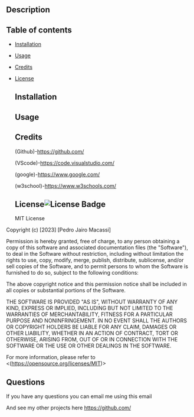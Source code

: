 
  # 
  
  ## Description
  

  ## Table of contents
  
- [Installation](#installation)
- [Usage](#usage)
- [Credits](#credits)
- [License](#license)
  
  ## Installation
  

  ## Usage
  

  ## Credits
  

  (Github)-https://github.com/ 

  (VScode)-https://code.visualstudio.com/ 

  (google)-https://www.google.com/ 
  
  (w3school)-https://www.w3schools.com/

  ## License![License Badge](https://img.shields.io/badge/License-MIT-yellow.svg)
  MIT License

  

Copyright (c) [2023] [Pedro Jairo Macassi]

Permission is hereby granted, free of charge, to any person obtaining a copy
of this software and associated documentation files (the "Software"), to deal
in the Software without restriction, including without limitation the rights
to use, copy, modify, merge, publish, distribute, sublicense, and/or sell
copies of the Software, and to permit persons to whom the Software is
furnished to do so, subject to the following conditions:

The above copyright notice and this permission notice shall be included in all
copies or substantial portions of the Software.

THE SOFTWARE IS PROVIDED "AS IS", WITHOUT WARRANTY OF ANY KIND, EXPRESS OR
IMPLIED, INCLUDING BUT NOT LIMITED TO THE WARRANTIES OF MERCHANTABILITY,
FITNESS FOR A PARTICULAR PURPOSE AND NONINFRINGEMENT. IN NO EVENT SHALL THE
AUTHORS OR COPYRIGHT HOLDERS BE LIABLE FOR ANY CLAIM, DAMAGES OR OTHER
LIABILITY, WHETHER IN AN ACTION OF CONTRACT, TORT OR OTHERWISE, ARISING FROM,
OUT OF OR IN CONNECTION WITH THE SOFTWARE OR THE USE OR OTHER DEALINGS IN THE
SOFTWARE.

  For more information, please refer to <(https://opensource.org/licenses/MIT)>
  
  ## Questions
  If you have any questions you can email me using this email
  
  And see my other projects here https://github.com/


